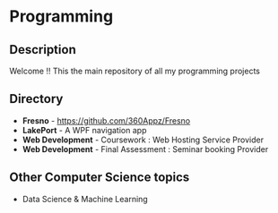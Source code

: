 # Programming


## Description
Welcome !! This the main repository of all my programming projects

## Directory
 * **Fresno** - https://github.com/360Appz/Fresno
 * **LakePort** - A WPF navigation app 
 * **Web Development** - Coursework : Web Hosting Service Provider
 * **Web Development** - Final Assessment : Seminar booking Provider
&nbsp;
## Other Computer Science topics
* Data Science & Machine Learning
 


